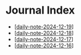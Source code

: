 # Journal Index

- [[daily-note-2024-12-19]]
- [[daily-note-2024-12-18]]
- [[daily-note-2024-12-17]]
- [[daily-note-2024-12-16]]

[//begin]: # "Autogenerated link references for markdown compatibility"
[daily-note-2024-12-19]: daily-note-2024-12-19 "Journal Entry, Thursday, December 19, 2024"
[daily-note-2024-12-18]: daily-note-2024-12-18 "Journal Entry, Wednesday, December 18, 2024"
[daily-note-2024-12-17]: daily-note-2024-12-17 "Journal Entry, Tuesday, December 17, 2024"
[daily-note-2024-12-16]: daily-note-2024-12-16 "Journal Entry, Monday, December 16, 2024"
[//end]: # "Autogenerated link references"
